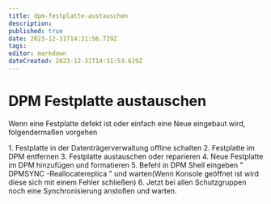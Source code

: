 ```yaml
---
title: dpm-festplatte-austauschen
description: 
published: true
date: 2023-12-31T14:31:56.729Z
tags: 
editor: markdown
dateCreated: 2023-12-31T14:31:53.619Z
---
```


# DPM Festplatte austauschen

Wenn eine Festplatte defekt ist oder einfach eine Neue eingebaut wird, folgendermaßen vorgehen

<div class="vector-body" id="bkmrk-festplatte-in-der-da"><div class="mw-body-content mw-content-ltr" dir="ltr" id="bkmrk-festplatte-in-der-da-1" lang="de"><div class="mw-parser-output">1. Festplatte in der Datenträgerverwaltung offline schalten
2. Festplatte im DPM entfernen
3. Festplatte austauschen oder reparieren
4. Neue Festplatte im DPM hinzufügen und formatieren
5. Befehl in DPM Shell eingeben " DPMSYNC -Reallocatereplica " und warten(Wenn Konsole geöffnet ist wird diese sich mit einem Fehler schließen)
6. Jetzt bei allen Schutzgruppen noch eine Synchronisierung anstoßen und warten.

</div></div></div>